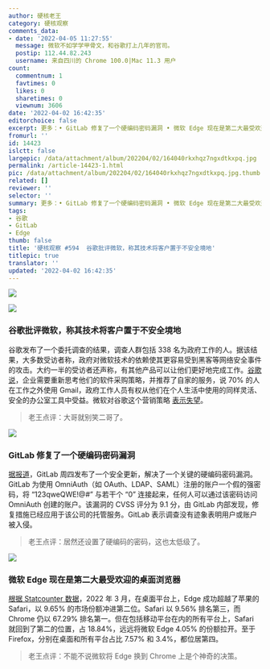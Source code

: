 ```yaml
---
author: 硬核老王
category: 硬核观察
comments_data:
- date: '2022-04-05 11:27:55'
  message: 微软不如学学甲骨文，和谷歌打上几年的官司。
  postip: 112.44.82.243
  username: 来自四川的 Chrome 100.0|Mac 11.3 用户
count:
  commentnum: 1
  favtimes: 0
  likes: 0
  sharetimes: 0
  viewnum: 3606
date: '2022-04-02 16:42:35'
editorchoice: false
excerpt: 更多：• GitLab 修复了一个硬编码密码漏洞 • 微软 Edge 现在是第二大最受欢迎的桌面浏览器
fromurl: ''
id: 14423
islctt: false
largepic: /data/attachment/album/202204/02/164040rkxhqz7ngxdtkxpq.jpg
permalink: /article-14423-1.html
pic: /data/attachment/album/202204/02/164040rkxhqz7ngxdtkxpq.jpg.thumb.jpg
related: []
reviewer: ''
selector: ''
summary: 更多：• GitLab 修复了一个硬编码密码漏洞 • 微软 Edge 现在是第二大最受欢迎的桌面浏览器
tags:
- 谷歌
- GitLab
- Edge
thumb: false
title: '硬核观察 #594  谷歌批评微软，称其技术将客户置于不安全境地'
titlepic: true
translator: ''
updated: '2022-04-02 16:42:35'
---
```


![](/data/attachment/album/202204/02/164040rkxhqz7ngxdtkxpq.jpg)


![](/data/attachment/album/202204/02/164049e2tqvu0q6060zj6e.jpg)


### 谷歌批评微软，称其技术将客户置于不安全境地


谷歌发布了一个委托调查的结果，调查人群包括 338 名为政府工作的人。据该结果，大多数受访者称，政府对微软技术的依赖使其更容易受到黑客等网络安全事件的攻击。大约一半的受访者还声称，有其他产品可以让他们更好地完成工作。[谷歌说](https://cloud.google.com/blog/products/identity-security/government-workers-say-microsoft-tech-makes-them-less-secure-new-survey)，企业需要重新思考他们的软件采购策略，并推荐了自家的服务，说 70% 的人在工作之外使用 Gmail，政府工作人员有权从他们在个人生活中使用的同样灵活、安全的办公室工具中受益。微软对谷歌这个营销策略 [表示失望](https://www.nbcnews.com/tech/security/attacking-rival-google-says-microsofts-hold-government-security-proble-rcna22159)。



> 
> 老王点评：大哥就别笑二哥了。
> 
> 
> 


![](/data/attachment/album/202204/02/164130vyh79okbkpgkko09.jpg)


### GitLab 修复了一个硬编码密码漏洞


[据报道](https://www.theregister.com/2022/04/01/gitlab_security_advisory/)，GitLab 周四发布了一个安全更新，解决了一个关键的硬编码密码漏洞。GitLab 为使用 OmniAuth（如 OAuth、LDAP、SAML）注册的账户一个假的强密码，将 “123qweQWE!@#” 与若干个 “0” 连接起来，任何人可以通过该密码访问 OmniAuth 创建的账户。该漏洞的 CVSS 评分为 9.1 分，由 GitLab 内部发现，修复措施已经应用于该公司的托管服务。GitLab 表示调查没有迹象表明用户或账户被入侵。



> 
> 老王点评：居然还设置了硬编码的密码，这也太低级了。
> 
> 
> 


![](/data/attachment/album/202204/02/164156sujuqgoa88o5jaty.jpg)


### 微软 Edge 现在是第二大最受欢迎的桌面浏览器


[根据 Statcounter 数据](https://gs.statcounter.com/)，2022 年 3 月，在桌面平台上，Edge 成功超越了苹果的 Safari，以 9.65% 的市场份额冲进第二位。Safari 以 9.56% 排名第三，而 Chrome 仍以 67.29% 排名第一。但在包括移动平台在内的所有平台上，Safari 就回到了第二的位置，占 18.84%，远远将微软 Edge 4.05% 的份额拉开。至于 Firefox，分别在桌面和所有平台占比 7.57% 和 3.4%，都位居第四。



> 
> 老王点评：不能不说微软将 Edge 换到 Chrome 上是个神奇的决策。
> 
> 
>